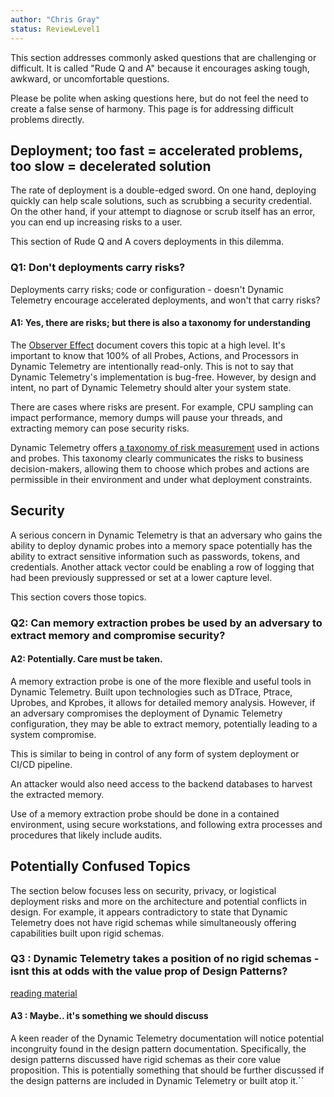 ```yaml
---
author: "Chris Gray"
status: ReviewLevel1
---
```


This section addresses commonly asked questions that are challenging or difficult. It is called "Rude Q and A" because it encourages asking tough, awkward, or uncomfortable questions.

Please be polite when asking questions here, but do not feel the need to create a false sense of harmony. This page is for addressing difficult problems directly.

## Deployment;  too fast = accelerated problems,  too slow = decelerated solution
The rate of deployment is a double-edged sword. On one hand, deploying quickly can help scale solutions, such as scrubbing a security credential. On the other hand, if your attempt to diagnose or scrub itself has an error, you can end up increasing risks to a user.

This section of Rude Q and A covers deployments in this dilemma.


### Q1: Don't deployments carry risks?
Deployments carry risks; code or configuration - doesn't Dynamic Telemetry encourage accelerated deployments, and won't that carry risks?

#### A1: Yes, there are risks; but there is also a taxonomy for understanding
The [Observer Effect](./PositionPaper.ObserverEffect.document.md) document covers this topic at a high level. It's important to know that 100% of all Probes, Actions, and Processors in Dynamic Telemetry are intentionally read-only. This is not to say that Dynamic Telemetry's implementation is bug-free. However, by design and intent, no part of Dynamic Telemetry should alter your system state.

There are cases where risks are present. For example, CPU sampling can impact performance, memory dumps will pause your threads, and extracting memory can pose security risks.

Dynamic Telemetry offers [a taxonomy of risk measurement](./PositionPaper.ProbeRiskLevels.document.md) used in actions and probes. This taxonomy clearly communicates the risks to business decision-makers, allowing them to choose which probes and actions are permissible in their environment and under what deployment constraints.



## Security

A serious concern in Dynamic Telemetry is that an adversary who gains the ability to deploy dynamic probes into a memory space potentially has the ability to extract sensitive information such as passwords, tokens, and credentials. Another attack vector could be enabling a row of logging that had been previously suppressed or set at a lower capture level.

This section covers those topics.

### Q2: Can memory extraction probes be used by an adversary to extract memory and compromise security?

#### A2: Potentially. Care must be taken.
A memory extraction probe is one of the more flexible and useful tools in Dynamic Telemetry. Built upon technologies such as DTrace, Ptrace, Uprobes, and Kprobes, it allows for detailed memory analysis. However, if an adversary compromises the deployment of Dynamic Telemetry configuration, they may be able to extract memory, potentially leading to a system compromise.

This is similar to being in control of any form of system deployment or CI/CD pipeline.

An attacker would also need access to the backend databases to harvest the extracted memory.

Use of a memory extraction probe should be done in a contained environment, using secure workstations, and following extra processes and procedures that likely include audits.


## Potentially Confused Topics

The section below focuses less on security, privacy, or logistical deployment risks and more on the architecture and potential conflicts in design. For example, it appears contradictory to state that Dynamic Telemetry does not have rigid schemas while simultaneously offering capabilities built upon rigid schemas.

### Q3 : Dynamic Telemetry takes a position of no rigid schemas - isnt this at odds with the value prop of Design Patterns?

[reading material](./PositionPaper.SharingDataAmongStakeHoldersIsHard.document.md)

#### A3 : Maybe.. it's something we should discuss
A keen reader of the Dynamic Telemetry documentation will notice potential incongruity found in the design pattern documentation. Specifically, the design patterns discussed have rigid schemas as their core value proposition. This is potentially something that should be further discussed if the design patterns are included in Dynamic Telemetry or built atop it.``